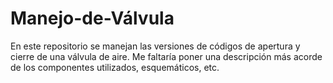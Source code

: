 # Manejo-de-Válvula
En este repositorio se manejan las versiones de códigos de apertura y cierre de una válvula de aire. 
Me faltaría poner una descripción más acorde de los componentes utilizados, esquemáticos, etc. 
